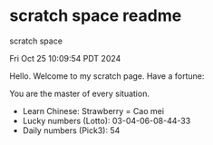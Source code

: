 # scratch space readme
scratch space

Fri Oct 25 10:09:54 PDT 2024

Hello. Welcome to my scratch page. Have a fortune:

You are the master of every situation.

- Learn Chinese: Strawberry = Cao mei
- Lucky numbers (Lotto): 03-04-06-08-44-33
- Daily numbers (Pick3): 54
